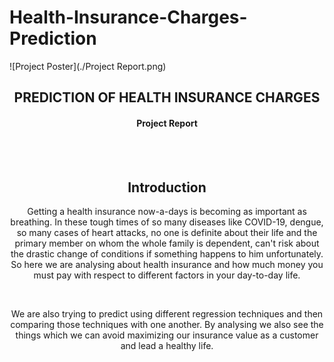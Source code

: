 # Health-Insurance-Charges-Prediction

![Project Poster](./Project Report.png)

<center>
<h2> PREDICTION OF HEALTH INSURANCE CHARGES </h2>
<h4> Project Report </h4>
<br>
<br>
<h2> Introduction </h2>
<p>Getting a health insurance now-a-days is becoming as important as breathing. In these tough times of so many diseases like COVID-19, dengue, so many cases of heart attacks,
no one is definite about their life and the primary member on whom the whole family is dependent, can't risk about the drastic change of conditions if something happens to him
unfortunately. So here we are analysing about health insurance and how much money you must pay with respect to different factors in your day-to-day life.
</p>
<br>
<p>We are also trying to predict using different regression techniques and then comparing those techniques with one another.
By analysing we also see the things which we can avoid maximizing our insurance value as a customer and lead a healthy life.
</p>

</center>
